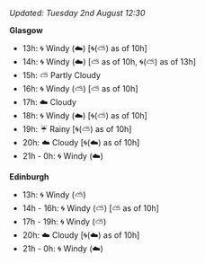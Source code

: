 *Updated: Tuesday 2nd August 12:30*

**Glasgow**

* 13h: :cyclone: Windy (:cloud:) [:cyclone:(:partly_sunny:) as of 10h]
* 14h: :cyclone: Windy (:cloud:) [:partly_sunny: as of 10h, :cyclone:(:partly_sunny:) as of 13h]
* 15h: :partly_sunny: Partly Cloudy
* 16h: :cyclone: Windy (:partly_sunny:) [:partly_sunny: as of 10h]
* 17h: :cloud: Cloudy
* 18h: :cyclone: Windy (:cloud:) [:cyclone:(:partly_sunny:) as of 10h]
* 19h: :umbrella: Rainy [:cyclone:(:partly_sunny:) as of 10h]
* 20h: :cloud: Cloudy [:cyclone:(:cloud:) as of 10h]
* 21h - 0h: :cyclone: Windy (:cloud:)

**Edinburgh**

* 13h: :cyclone: Windy (:partly_sunny:)
* 14h - 16h: :cyclone: Windy (:partly_sunny:) [:partly_sunny: as of 10h]
* 17h - 19h: :cyclone: Windy (:partly_sunny:)
* 20h: :cloud: Cloudy [:cyclone:(:cloud:) as of 10h]
* 21h - 0h: :cyclone: Windy (:cloud:)
